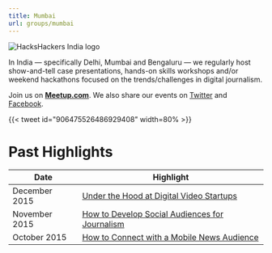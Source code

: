 ```yaml
---
title: Mumbai
url: groups/mumbai
---
```


![HacksHackers India logo](https://pbs.twimg.com/media/DJRyq3bUMAAKsLP?format=jpg&name=large)

In India — specifically Delhi, Mumbai and Bengaluru — we regularly host show-and-tell case presentations, hands-on skills workshops and/or weekend hackathons focused on the trends/challenges in digital journalism.

Join us on **[Meetup.com](https://www.meetup.com/HacksHackersIN/)**. We also share our events on [Twitter](https://twitter.com/HacksHackersIN) and [Facebook](https://www.facebook.com/groups/HacksHackersIN/).

{{< tweet id="906475526486929408" width=80% >}}

# Past Highlights

| **Date**  | **Highlight** |  
|-----------|---------------|  
| December 2015 | [Under the Hood at Digital Video Startups](https://www.meetup.com/HacksHackersIN/events/227334477/) |
| November 2015 | [How to Develop Social Audiences for Journalism](https://www.meetup.com/HacksHackersIN/events/226488192/) |   
| October 2015 | [How to Connect with a Mobile News Audience](https://www.meetup.com/HacksHackersIN/events/225904393/) |
